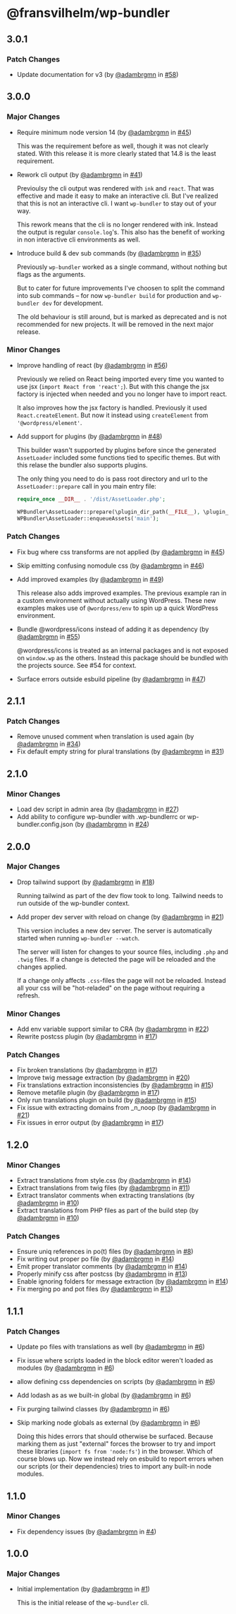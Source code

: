 # @fransvilhelm/wp-bundler

## 3.0.1

### Patch Changes

- Update documentation for v3 (by [@adambrgmn](https://github.com/adambrgmn) in [#58](https://github.com/adambrgmn/wp-bundler/pull/58))

## 3.0.0

### Major Changes

- Require minimum node version 14 (by [@adambrgmn](https://github.com/adambrgmn) in [#45](https://github.com/adambrgmn/wp-bundler/pull/45))

  This was the requirement before as well, though it was not clearly stated. With this release it is more clearly stated that 14.8 is the least requirement.

- Rework cli output (by [@adambrgmn](https://github.com/adambrgmn) in [#41](https://github.com/adambrgmn/wp-bundler/pull/41))

  Previoulsy the cli output was rendered with `ink` and `react`. That was effective and made it easy to make an interactive cli. But I've realized that this is not an interactive cli. I want `wp-bundler` to stay out of your way.

  This rework means that the cli is no longer rendered with ink. Instead the output is regular `console.log`'s. This also has the benefit of working in non interactive cli environments as well.

- Introduce build & dev sub commands (by [@adambrgmn](https://github.com/adambrgmn) in [#35](https://github.com/adambrgmn/wp-bundler/pull/35))

  Previously `wp-bundler` worked as a single command, without nothing but flags as the arguments.

  But to cater for future improvements I've choosen to split the command into sub commands – for now `wp-bundler build` for production and `wp-bundler dev` for development.

  The old behaviour is still around, but is marked as deprecated and is not recommended for new projects. It will be removed in the next major release.

### Minor Changes

- Improve handling of react (by [@adambrgmn](https://github.com/adambrgmn) in [#56](https://github.com/adambrgmn/wp-bundler/pull/56))

  Previously we relied on React being imported every time you wanted to use jsx (`import React from 'react';`). But with this change the jsx factory is injected when needed and you no longer have to import react.

  It also improves how the jsx factory is handled. Previously it used `React.createElement`. But now it instead using `createElement` from `'@wordpress/element'`.

- Add support for plugins (by [@adambrgmn](https://github.com/adambrgmn) in [#48](https://github.com/adambrgmn/wp-bundler/pull/48))

  This builder wasn't supported by plugins before since the generated `AssetLoader` included some functions tied to specific themes. But with this relase the bundler also supports plugins.

  The only thing you need to do is pass root directory and url to the `AssetLoader::prepare` call in you main entry file:

  ```php
  require_once __DIR__ . '/dist/AssetLoader.php';

  WPBundler\AssetLoader::prepare(\plugin_dir_path(__FILE__), \plugin_dir_url(__FILE__));
  WPBundler\AssetLoader::enqueueAssets('main');
  ```

### Patch Changes

- Fix bug where css transforms are not applied (by [@adambrgmn](https://github.com/adambrgmn) in [#45](https://github.com/adambrgmn/wp-bundler/pull/45))
- Skip emitting confusing nomodule css (by [@adambrgmn](https://github.com/adambrgmn) in [#46](https://github.com/adambrgmn/wp-bundler/pull/46))
- Add improved examples (by [@adambrgmn](https://github.com/adambrgmn) in [#49](https://github.com/adambrgmn/wp-bundler/pull/49))

  This release also adds improved examples. The previous example ran in a custom environment without actually using WordPress. These new examples makes use of `@wordpress/env` to spin up a quick WordPress environment.

- Bundle @wordpress/icons instead of adding it as dependency (by [@adambrgmn](https://github.com/adambrgmn) in [#55](https://github.com/adambrgmn/wp-bundler/pull/55))

  @wordpress/icons is treated as an internal packages and is not exposed on `window.wp` as the others. Instead this package should be bundled with the projects source. See #54 for context.

- Surface errors outside esbuild pipeline (by [@adambrgmn](https://github.com/adambrgmn) in [#47](https://github.com/adambrgmn/wp-bundler/pull/47))

## 2.1.1

### Patch Changes

- Remove unused comment when translation is used again (by [@adambrgmn](https://github.com/adambrgmn) in [#34](https://github.com/adambrgmn/wp-bundler/pull/34))
- Fix default empty string for plural translations (by [@adambrgmn](https://github.com/adambrgmn) in [#31](https://github.com/adambrgmn/wp-bundler/pull/31))

## 2.1.0

### Minor Changes

- Load dev script in admin area (by [@adambrgmn](https://github.com/adambrgmn) in [#27](https://github.com/adambrgmn/wp-bundler/pull/27))
- Add ability to configure wp-bundler with .wp-bundlerrc or wp-bundler.config.json (by [@adambrgmn](https://github.com/adambrgmn) in [#24](https://github.com/adambrgmn/wp-bundler/pull/24))

## 2.0.0

### Major Changes

- Drop tailwind support (by [@adambrgmn](https://github.com/adambrgmn) in [#18](https://github.com/adambrgmn/wp-bundler/pull/18))

  Running tailwind as part of the dev flow took to long. Tailwind needs to run outside of the wp-bundler context.

- Add proper dev server with reload on change (by [@adambrgmn](https://github.com/adambrgmn) in [#21](https://github.com/adambrgmn/wp-bundler/pull/21))

  This version includes a new dev server. The server is automatically started when running `wp-bundler --watch`.

  The server will listen for changes to your source files, including `.php` and `.twig` files. If a change is detected the page will be reloaded and the changes applied.

  If a change only affects `.css`-files the page will not be reloaded. Instead all your css will be "hot-reladed" on the page without requiring a refresh.

### Minor Changes

- Add env variable support similar to CRA (by [@adambrgmn](https://github.com/adambrgmn) in [#22](https://github.com/adambrgmn/wp-bundler/pull/22))
- Rewrite postcss plugin (by [@adambrgmn](https://github.com/adambrgmn) in [#17](https://github.com/adambrgmn/wp-bundler/pull/17))

### Patch Changes

- Fix broken translations (by [@adambrgmn](https://github.com/adambrgmn) in [#17](https://github.com/adambrgmn/wp-bundler/pull/17))
- Improve twig message extraction (by [@adambrgmn](https://github.com/adambrgmn) in [#20](https://github.com/adambrgmn/wp-bundler/pull/20))
- Fix translations extraction inconsistencies (by [@adambrgmn](https://github.com/adambrgmn) in [#15](https://github.com/adambrgmn/wp-bundler/pull/15))
- Remove metafile plugin (by [@adambrgmn](https://github.com/adambrgmn) in [#17](https://github.com/adambrgmn/wp-bundler/pull/17))
- Only run translations plugin on build (by [@adambrgmn](https://github.com/adambrgmn) in [#15](https://github.com/adambrgmn/wp-bundler/pull/15))
- Fix issue with extracting domains from \_n_noop (by [@adambrgmn](https://github.com/adambrgmn) in [#21](https://github.com/adambrgmn/wp-bundler/pull/21))
- Fix issues in error output (by [@adambrgmn](https://github.com/adambrgmn) in [#17](https://github.com/adambrgmn/wp-bundler/pull/17))

## 1.2.0

### Minor Changes

- Extract translations from style.css (by [@adambrgmn](https://github.com/adambrgmn) in [#14](https://github.com/adambrgmn/wp-bundler/pull/14))
- Extract translations from twig files (by [@adambrgmn](https://github.com/adambrgmn) in [#11](https://github.com/adambrgmn/wp-bundler/pull/11))
- Extract translator comments when extracting translations (by [@adambrgmn](https://github.com/adambrgmn) in [#10](https://github.com/adambrgmn/wp-bundler/pull/10))
- Extract translations from PHP files as part of the build step (by [@adambrgmn](https://github.com/adambrgmn) in [#10](https://github.com/adambrgmn/wp-bundler/pull/10))

### Patch Changes

- Ensure uniq references in po(t) files (by [@adambrgmn](https://github.com/adambrgmn) in [#8](https://github.com/adambrgmn/wp-bundler/pull/8))
- Fix writing out proper po file (by [@adambrgmn](https://github.com/adambrgmn) in [#14](https://github.com/adambrgmn/wp-bundler/pull/14))
- Emit proper translator comments (by [@adambrgmn](https://github.com/adambrgmn) in [#14](https://github.com/adambrgmn/wp-bundler/pull/14))
- Properly minify css after postcss (by [@adambrgmn](https://github.com/adambrgmn) in [#13](https://github.com/adambrgmn/wp-bundler/pull/13))
- Enable ignoring folders for message extraction (by [@adambrgmn](https://github.com/adambrgmn) in [#14](https://github.com/adambrgmn/wp-bundler/pull/14))
- Fix merging po and pot files (by [@adambrgmn](https://github.com/adambrgmn) in [#13](https://github.com/adambrgmn/wp-bundler/pull/13))

## 1.1.1

### Patch Changes

- Update po files with translations as well (by [@adambrgmn](https://github.com/adambrgmn) in [#6](https://github.com/adambrgmn/wp-bundler/pull/6))
- Fix issue where scripts loaded in the block editor weren't loaded as modules (by [@adambrgmn](https://github.com/adambrgmn) in [#6](https://github.com/adambrgmn/wp-bundler/pull/6))
- allow defining css dependencies on scripts (by [@adambrgmn](https://github.com/adambrgmn) in [#6](https://github.com/adambrgmn/wp-bundler/pull/6))
- Add lodash as as we built-in global (by [@adambrgmn](https://github.com/adambrgmn) in [#6](https://github.com/adambrgmn/wp-bundler/pull/6))
- Fix purging tailwind classes (by [@adambrgmn](https://github.com/adambrgmn) in [#6](https://github.com/adambrgmn/wp-bundler/pull/6))
- Skip marking node globals as external (by [@adambrgmn](https://github.com/adambrgmn) in [#6](https://github.com/adambrgmn/wp-bundler/pull/6))

  Doing this hides errors that should otherwise be surfaced. Because marking them as just "external" forces the browser to try and import these libraries (`import fs from 'node:fs'`) in the browser. Which of course blows up. Now we instead rely on esbuild to report errors when our scripts (or their dependencies) tries to import any built-in node modules.

## 1.1.0

### Minor Changes

- Fix dependency issues (by [@adambrgmn](https://github.com/adambrgmn) in [#4](https://github.com/adambrgmn/wp-bundler/pull/4))

## 1.0.0

### Major Changes

- Initial implementation (by [@adambrgmn](https://github.com/adambrgmn) in [#1](https://github.com/adambrgmn/wp-bundler/pull/1))

  This is the initial release of the `wp-bundler` cli.
